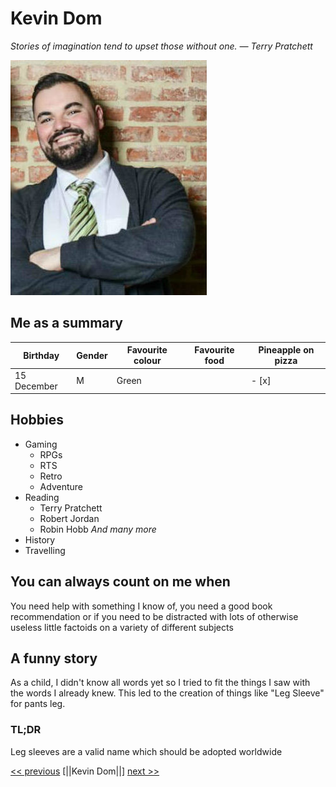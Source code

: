 # Kevin Dom

*Stories of imagination tend to upset those without one. ― Terry Pratchett*

![Kevin.png](https://github.com/KevinDom-dev/Challenge-Markdown/blob/master/Kevin.png "Kevin.png")

## Me as a summary

| Birthday  | Gender | Favourite colour | Favourite food | Pineapple on pizza |
| ------------- | ------------- | ------------- | ------------- | ------------- | 
| 15 December  | M  | Green |  | - [x]  |

## Hobbies

* Gaming
    * RPGs
    * RTS
    * Retro
    * Adventure 
* Reading
	* Terry Pratchett
	* Robert Jordan
	* Robin Hobb
	*And many more*
* History 
* Travelling

## You can always count on me when

You need help with something I know of, you need a good book recommendation or if you need to be distracted with lots of otherwise useless little factoids on a variety of different subjects

## A funny story

As a child, I didn't know all words yet so I tried to fit the things I saw with the words I already knew. This led to the creation of things like "Leg Sleeve" for pants leg.

### TL;DR

Leg sleeves are a valid name which should be adopted worldwide

[<< previous]() [||Kevin Dom||] [next >>]()